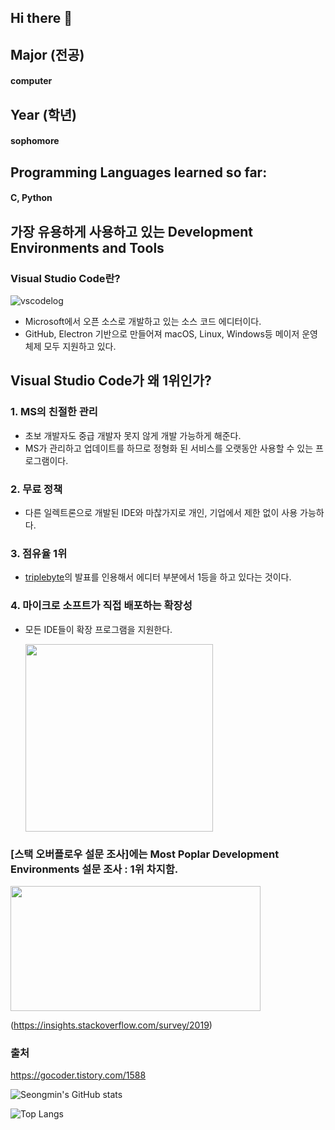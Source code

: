 ## Hi there 👋

## Major (전공)
  #### computer
## Year (학년)
  #### sophomore

## Programming Languages learned so far:
  #### C, Python

## 가장 유용하게 사용하고 있는 Development Environments and Tools

  ###  Visual Studio Code란?
![vscodelog](https://t1.daumcdn.net/cfile/tistory/9985E6475DDCB7A40E)
* Microsoft에서 오픈 소스로 개발하고 있는 소스 코드 에디터이다.
* GitHub, Electron 기반으로 만들어져 macOS, Linux, Windows등 메이저 운영체제 모두 지원하고 있다.

## Visual Studio Code가 왜 1위인가?
  ###   1. MS의 친절한 관리
  * 초보 개발자도 중급 개발자 못지 않게 개발 가능하게 해준다.
  * MS가 관리하고 업데이트를 하므로 정형화 된 서비스를 오랫동안 사용할 수 있는 프로그램이다.
  ### 2. 무료 정책
  * 다른 일렉트론으로 개발된 IDE와 마찮가지로 개인, 기업에서 제한 없이 사용 가능하다.
  ### 3. 점유율 1위
  * [triplebyte](triplebyte.com)의 발표를 인용해서 에디터 부분에서 1등을 하고 있다는 것이다.
  ### 4. 마이크로 소프트가 직접 배포하는 확장성
  * 모든 IDE들이 확장 프로그램을 지원한다.

    <img src = "https://t1.daumcdn.net/cfile/tistory/99B241345DDCB7A536" width="300" hieght = "400" />
    
  ### [스택 오버플로우 설문 조사]에는 Most Poplar Development Environments 설문 조사 : 1위 차지함.
  <img src="https://t1.daumcdn.net/cfile/tistory/998E264A5ED33F6842" width="400" height="200"/>

  (https://insights.stackoverflow.com/survey/2019)
  ### 출처
  https://gocoder.tistory.com/1588

  ![Seongmin's GitHub stats](https://github-readme-stats.vercel.app/api?username=adakim3297&show_icons=true&theme=transparent)

  ![Top Langs](https://github-readme-stats.vercel.app/api/top-langs/?username=adakim3297&layout=compact)


<!--
**adakim3297/adakim3297** is a ✨ _special_ ✨ repository because its `README.md` (this file) appears on your GitHub profile.

Here are some ideas to get you started:

- 🔭 I’m currently working on ...
- 🌱 I’m currently learning ...
- 👯 I’m looking to collaborate on ...
- 🤔 I’m looking for help with ...
- 💬 Ask me about ...
- 📫 How to reach me: ...
- 😄 Pronouns: ...
- ⚡ Fun fact: ...
-->
